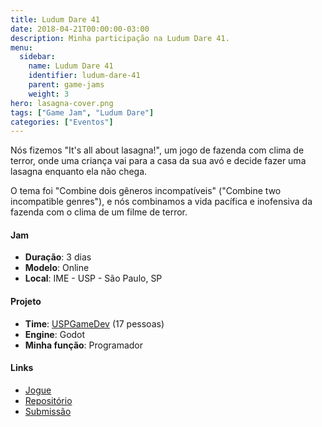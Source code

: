 ```yaml
---
title: Ludum Dare 41
date: 2018-04-21T00:00:00-03:00
description: Minha participação na Ludum Dare 41.
menu:
  sidebar:
    name: Ludum Dare 41
    identifier: ludum-dare-41
    parent: game-jams
    weight: 3
hero: lasagna-cover.png
tags: ["Game Jam", "Ludum Dare"]
categories: ["Eventos"]
---
```


Nós fizemos "It's all about lasagna!", um jogo de fazenda com clima de terror, onde uma criança vai para a casa da sua avó e decide fazer uma lasagna enquanto ela não chega.

O tema foi "Combine dois gêneros incompatíveis" ("Combine two incompatible genres"), e nós combinamos a vida pacífica e inofensiva da fazenda com o clima de um filme de terror.

#### Jam
* **Duração**: 3 dias
* **Modelo**: Online
* **Local**: IME - USP - São Paulo, SP

#### Projeto
* **Time**: [USPGameDev](https://uspgamedev.org/) (17 pessoas)
* **Engine**: Godot
* **Minha função**: Programador

#### Links
* [Jogue](https://uspgamedev.itch.io/its-all-about-lasagna)
* [Repositório](https://github.com/uspgamedev/lasagna)
* [Submissão](https://ldjam.com/events/ludum-dare/41/its-all-about-lasagna)